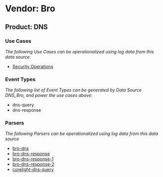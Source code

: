 Vendor: Bro
===========
Product: DNS
------------

### Use Cases

_The following Use Cases can be operationalized using log data from this data source_

* [Security Operations](usecase_security_operations.md)


### Event Types

_The following list of Event Types can be generated by Data Source DNS_Bro, and power the use cases above:_

- dns-query
- dns-response


### Parsers

_The following Parsers can be operationalized using log data from this data source_

* [bro-dns](parserContent_bro-dns.md)
* [bro-dns-response](parserContent_bro-dns-response.md)
* [bro-dns-response-1](parserContent_bro-dns-response-1.md)
* [bro-dns-response-2](parserContent_bro-dns-response-2.md)
* [corelight-dns-query](parserContent_corelight-dns-query.md)
